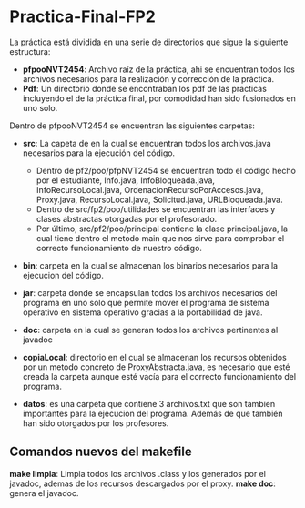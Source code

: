 # Practica-Final-FP2

La práctica está dividida en una serie de directorios que sigue la siguiente estructura:

- **pfpooNVT2454**: Archivo raíz de la práctica, ahi se encuentran todos los archivos necesarios para la realización y corrección de la práctica.
- **Pdf**: Un directorio donde se encontraban los pdf de las practicas incluyendo el de la práctica final, por comodidad han sido fusionados en uno solo. 

Dentro de pfpooNVT2454 se encuentran las siguientes carpetas:
- **src**: La capeta de en la cual se encuentran todos los archivos.java necesarios para la ejecución del código. 
  - Dentro de pf2/poo/pfpNVT2454 se encuentran todo el código hecho por el estudiante, Info.java, InfoBloqueada.java, InfoRecursoLocal.java, OrdenacionRecursoPorAccesos.java, Proxy.java, RecursoLocal.java, Solicitud.java, URLBloqueada.java. 
  - Dentro de src/fp2/poo/utilidades se encuentran las interfaces y clases abstractas otorgadas por el profesorado. 
  - Por último, src/pf2/poo/principal contiene la clase principal.java, la cual tiene dentro el metodo main que nos sirve para comprobar el correcto funcionamiento de nuestro código.


- **bin**: carpeta en la cual se almacenan los binarios necesarios para la ejecucion del código.


- **jar**: carpeta donde se encapsulan todos los archivos necesarios del programa en uno solo que permite mover el programa de sistema operativo en sistema operativo gracias a la portabilidad de java.


- **doc**: carpeta en la cual se generan todos los archivos pertinentes al javadoc


- **copiaLocal**: directorio en el cual se almacenan los recursos obtenidos por un metodo concreto de ProxyAbstracta.java, es necesario que esté creada la carpeta aunque esté vacía para el correcto funcionamiento del programa. 


- **datos**: es una carpeta que contiene 3 archivos.txt que son tambien importantes para la ejecucion del programa. Además de que también han sido otorgados por los profesores.

## Comandos nuevos del makefile

**make limpia**: Limpia todos los archivos .class y los generados por el javadoc, ademas de los recursos descargados por el proxy.
**make doc**: genera el javadoc.

